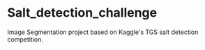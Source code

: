 # Salt_detection_challenge
Image Segmentation project based on Kaggle's TGS salt detection competition.
